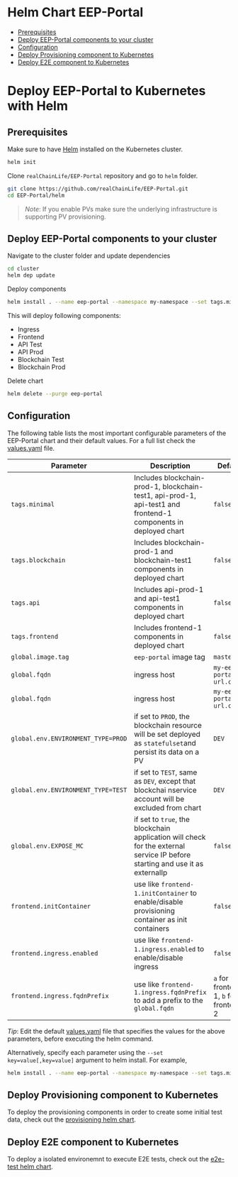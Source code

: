# Helm Chart EEP-Portal <!-- omit in TOC -->

- [Prerequisites](#prerequisites)
- [Deploy EEP-Portal components to your cluster](#deploy-eep-portal-components-to-your-cluster)
- [Configuration](#configuration)
- [Deploy Provisioning component to Kubernetes](#deploy-provisioning-component-to-kubernetes)
- [Deploy E2E component to Kubernetes](#deploy-e2e-component-to-kubernetes)

# Deploy EEP-Portal to Kubernetes with Helm <!-- omit in TOC -->

## Prerequisites

Make sure to have [Helm](https://github.com/helm/helm/blob/master/docs/install.md) installed on the Kubernetes cluster.

```bash
helm init
```

Clone `realChainLife/EEP-Portal` repository and go to `helm` folder.

```bash
git clone https://github.com/realChainLife/EEP-Portal.git
cd EEP-Portal/helm
```

> _Note_: If you enable PVs make sure the underlying infrastructure is supporting PV provisioning.

## Deploy EEP-Portal components to your cluster

Navigate to the cluster folder and update dependencies

```bash
cd cluster
helm dep update
```

Deploy components

```bash
helm install . --name eep-portal --namespace my-namespace --set tags.minimal=true
```

This will deploy following components:

- Ingress
- Frontend
- API Test
- API Prod
- Blockchain Test
- Blockchain Prod

Delete chart

```bash
helm delete --purge eep-portal
```

## Configuration

The following table lists the most important configurable parameters of the EEP-Portal chart and their default values. For a full list check the [values.yaml](cluster/values.yaml) file.

| Parameter                          | Description                                                                                                                  | Default                                |
| ---------------------------------- | ---------------------------------------------------------------------------------------------------------------------------- | -------------------------------------- |
| `tags.minimal`                     | Includes blockchain-prod-1, blockchain-test1, api-prod-1, api-test1 and frontend-1 components in deployed chart              | `false`                                |
| `tags.blockchain`                  | Includes blockchain-prod-1 and blockchain-test1 components in deployed chart                                                 | `false`                                |
| `tags.api`                         | Includes api-prod-1 and api-test1 components in deployed chart                                                               | `false`                                |
| `tags.frontend`                    | Includes frontend-1 components in deployed chart                                                                             | `false`                                |
| `global.image.tag`                 | `eep-portal` image tag                                                                                                        | `master`                               |
| `global.fqdn`                      | ingress host                                                                                                                 | `my-eep-portal-url.com`                 |
| `global.fqdn`                      | ingress host                                                                                                                 | `my-eep-portal-url.com`                 |
| `global.env.ENVIRONMENT_TYPE=PROD` | if set to `PROD`, the blockchain resource will be set deployed as `statefulset`and persist its data on a PV                  | `DEV`                                  |
| `global.env.ENVIRONMENT_TYPE=TEST` | if set to `TEST`, same as `DEV`, except that blockchai nservice account will be excluded from chart                          | `DEV`                                  |
| `global.env.EXPOSE_MC`             | if set to `true`, the blockchain application will check for the external service IP before starting and use it as externalIp | `false`                                |
| `frontend.initContainer`           | use like `frontend-1.initContainer` to enable/disable provisioning container as init containers                              | `false`                                |
| `frontend.ingress.enabled`         | use like `frontend-1.ingress.enabled` to enable/disable ingress                                                              | `false`                                |
| `frontend.ingress.fqdnPrefix`      | use like `frontend-1.ingress.fqdnPrefix` to add a prefix to the `global.fqdn`                                                | `a` for frontend-1, `b` for frontend-2 |

_Tip_: Edit the default [values.yaml](cluster/values.yaml) file that specifies the values for the above parameters, before executing the helm command.

Alternatively, specify each parameter using the `--set key=value[,key=value]` argument to helm install. For example,

```bash
helm install . --name eep-portal --namespace my-namespace --set tags.minimal=true --set frontend-1.ingress.enabled=true
```

## Deploy Provisioning component to Kubernetes

To deploy the provisioning components in order to create some initial test data, check out the [provisioning helm chart](./provisioning/README.md).

## Deploy E2E component to Kubernetes

To deploy a isolated environemnt to execute E2E tests, check out the [e2e-test helm chart](./tests/README.md).
